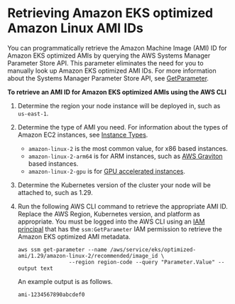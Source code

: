 # Retrieving Amazon EKS optimized Amazon Linux AMI IDs<a name="retrieve-ami-id"></a>

You can programmatically retrieve the Amazon Machine Image \(AMI\) ID for Amazon EKS optimized AMIs by querying the AWS Systems Manager Parameter Store API\. This parameter eliminates the need for you to manually look up Amazon EKS optimized AMI IDs\. For more information about the Systems Manager Parameter Store API, see [GetParameter](https://docs.aws.amazon.com/systems-manager/latest/APIReference/API_GetParameter.html)\.

**To retrieve an AMI ID for Amazon EKS optimized AMIs using the AWS CLI**

1. Determine the region your node instance will be deployed in, such as `us-east-1`\.

1. Determine the type of AMI you need\. For information about the types of Amazon EC2 instances, see [Instance Types](https://docs.aws.amazon.com/AWSEC2/latest/UserGuide/instance-types.html)\.
   + `amazon-linux-2` is the most common value, for x86 based instances\.
   + `amazon-linux-2-arm64` is for ARM instances, such as [AWS Graviton](https://aws.amazon.com/ec2/graviton/) based instances\.
   + `amazon-linux-2-gpu` is for [GPU accelerated instances](https://docs.aws.amazon.com/AWSEC2/latest/UserGuide/accelerated-computing-instances.html#gpu-instances)\.

1. Determine the Kubernetes version of the cluster your node will be attached to, such as 1\.29\.

1. Run the following AWS CLI command to retrieve the appropriate AMI ID\. Replace the AWS Region, Kubernetes version, and platform as appropriate\. You must be logged into the AWS CLI using an [IAM principal](https://docs.aws.amazon.com/IAM/latest/UserGuide/id_roles_terms-and-concepts.html) that has the `ssm:GetParameter` IAM permission to retrieve the Amazon EKS optimized AMI metadata\.

   ```
   aws ssm get-parameter --name /aws/service/eks/optimized-ami/1.29/amazon-linux-2/recommended/image_id \
                   --region region-code --query "Parameter.Value" --output text
   ```

   An example output is as follows\.

   ```
   ami-1234567890abcdef0
   ```